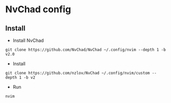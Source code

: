 # NvChad config

## Install

* Install NvChad

```
git clone https://github.com/NvChad/NvChad ~/.config/nvim --depth 1 -b v2.0
```

* Install 

```
git clone https://github.com/nzlov/NvChad ~/.config/nvim/custom --depth 1 -b v2
```

* Run

```
nvim
```
